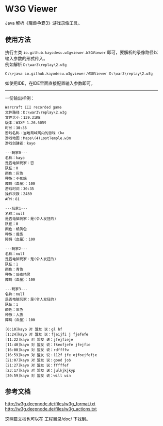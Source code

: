 # W3G Viewer
Java 解析《魔兽争霸3》游戏录像工具。
## 使用方法
执行主类 `io.github.kayodesu.w3gviewer.W3GViewer` 即可，要解析的录像路径以输入参数的形式传入。  
例如解析 `D:\war3\replay\2.w3g`
```
C:\>java io.github.kayodesu.w3gviewer.W3GViewer D:\war3\replay\2.w3g
```
如使用IDE，在IDE里面直接配置输入参数即可。 

---
 
一份输出样例：
```
Warcraft III recorded game
文件路径：D:\war3\replay\2.w3g
文件大小：139.31KB
版本：W3XP 1.26.6059
时长：30:35
游戏名称：当地局域网内的游戏 (ka
游戏地图：Maps\(4)LostTemple.w3m
游戏创建者：kayo

---玩家0---
名称：kayo
是否电脑玩家：否
队伍：0
颜色：灰色
种族：不死族
障碍（血量）：100
游戏时间：30:35
操作次数：2489
APM：81

---玩家1---
名称：null
是否电脑玩家：是(令人发狂的)
队伍：0
颜色：橘黄色
种族：兽族
障碍（血量）：100

---玩家2---
名称：null
是否电脑玩家：是(令人发狂的)
队伍：1
颜色：青色
种族：暗夜精灵
障碍（血量）：100

---玩家3---
名称：null
是否电脑玩家：是(令人发狂的)
队伍：1
颜色：紫色
种族：人族
障碍（血量）：100

[0:10]kayo 对 盟友 说：gl hf
[1:24]kayo 对 盟友 说：fjeijfi j fjefefe
[11:22]kayo 对 盟友 说：jfejfieje
[11:40]kayo 对 盟友 说：fkeofjefe jfejfie
[16:00]kayo 对 盟友 说：rdffffw
[16:59]kayo 对 盟友 说：112f jfe ojfoejfefje
[21:07]kayo 对 盟友 说：good job
[21:27]kayo 对 盟友 说：fffffef
[23:17]kayo 对 盟友 说：julkjkjkyp
[30:59]kayo 对 盟友 说：will win
```
## 参考文档
http://w3g.deepnode.de/files/w3g_format.txt  
http://w3g.deepnode.de/files/w3g_actions.txt

这两篇文档也可以在 工程目录/doc/ 下找到。